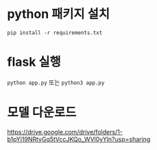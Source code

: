 # python 패키지 설치

`pip install -r requirements.txt`

# flask 실행

`python app.py` 또는 `python3 app.py`

# 모델 다운로드

https://drive.google.com/drive/folders/1-b1pYj19NRtyGq5tVccJKQo_WVl0yYln?usp=sharing
